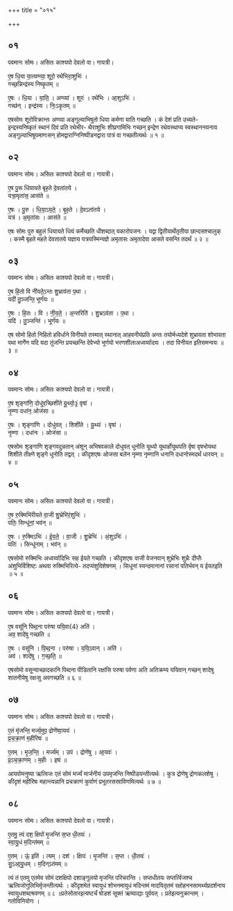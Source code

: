 +++
title = "०१५"

+++


## ०१
पवमानः सोमः। असितः काश्यपो देवलो वा। गायत्री।

ए॒ष धि॒या या॒त्यण्व्या॒ शूरो॒ रथे॑भिरा॒शुभिः॑ ।  
गच्छ॒न्निन्द्र॑स्य निष्कृ॒तम् ॥

ए॒षः । धि॒या । या॒ति॒ । अण्व्या॑ । शूरः॑ । रथे॑भिः । आ॒शुऽभिः॑ ।  
गच्छ॑न् । इन्द्र॑स्य । निः॒ऽकृ॒तम् ॥

एषसोमः शूरोविक्रान्तः अण्व्या अङ्गुल्याभिषुतो धिया कर्मणा याति गच्छति । कं देशं प्रति उच्यते-इन्द्रस्यनिष्कृतं स्थानं दिवं प्रति रथेभीर- थैराशुभिः शीघ्रगामिभिः गच्छन् इन्द्रेण रथेवस्थाप्य स्वस्थाननयनाय अङ्गुल्याभिषूयमाणःसन् होमद्वाराग्निनिष्पीडनद्वारा पात्रं वा गच्छतीत्यर्थः ॥ १ ॥

## ०२
पवमानः सोमः। असितः काश्यपो देवलो वा। गायत्री।

ए॒ष पु॒रू धि॑यायते बृह॒ते दे॒वता॑तये ।  
यत्रा॒मृता॑स॒ आस॑ते ॥

ए॒षः । पु॒रु । धि॒या॒ऽय॒ते॒ । बृ॒ह॒ते । दे॒वऽता॑तये ।  
यत्र॑ । अ॒मृता॑सः । आस॑ते ॥

एषः सोमः पुरु बहुलं धियायते धियं कर्मेच्छति धीशब्दात् यकारोपजनः । यद्वा द्वितीयार्थेतृतीया छान्दसश्चालुक् । कस्मै बृहते महते देवतातये यज्ञाय यत्रयस्मिन्यज्ञे अमृतासः अमृतादेवा आसते वसन्ति तदर्थं ॥ २ ॥

## ०३
पवमानः सोमः। असितः काश्यपो देवलो वा। गायत्री।

ए॒ष हि॒तो वि नी॑यते॒ऽन्तः शु॒भ्राव॑ता प॒था ।  
यदी॑ तु॒ञ्जन्ति॒ भूर्ण॑यः ॥

ए॒षः । हि॒तः । वि । नी॒य॒ते॒ । अ॒न्तरिति॑ । शु॒भ्रऽव॑ता । प॒था ।  
यदि॑ । तु॒ञ्जन्ति॑ । भूर्ण॑यः ॥

एष सोमो हितो निहितो हविर्धाने विनीयते तस्मात् स्थानात् आहवनीयंप्रति अन्तः तयोर्मध्यदेशे शुभ्रावता शोभावता पथा मार्गेण यदि यदा तुंजन्ति प्रयच्छन्ति देवेभ्यो भूर्णयो भरणशीलाअध्वर्य्वादयः । तदा विनीयत इतिसमन्वयः ॥ ३ ॥

## ०४
पवमानः सोमः। असितः काश्यपो देवलो वा। गायत्री।

ए॒ष शृङ्गा॑णि॒ दोधु॑व॒च्छिशी॑ते यू॒थ्यो॒३॒॑ वृषा॑ ।  
नृ॒म्णा दधा॑न॒ ओज॑सा ॥

ए॒षः । शृङ्गा॑णि । दोधु॑वत् । शिशी॑ते । यू॒थ्यः॑ । वृषा॑ ।  
नृ॒म्णा । दधा॑नः । ओज॑सा ॥

एषसोमः शृङ्गाणि शृङ्गवदुन्नतान् अंशून् अभिषवकाले दोधुवत् धूनोति यूथ्यो यूथार्होयूथपति र्वृषा वृषभोयथा शिशीते तीक्ष्णे शृङ्गे धूनोति तद्वत् । कीदृशएषः ओजसा बलेन नृम्णा नृम्णानि धनानि दधानोस्मदर्थं धारयन् ॥ ४ ॥

## ०५
पवमानः सोमः। असितः काश्यपो देवलो वा। गायत्री।

ए॒ष रु॒क्मिभि॑रीयते वा॒जी शु॒भ्रेभि॑रं॒शुभिः॑ ।  
पतिः॒ सिन्धू॑नां॒ भव॑न् ॥

ए॒षः । रु॒क्मिऽभिः॑ । ई॒य॒ते॒ । वा॒जी । शु॒भ्रेभिः॑ । अं॒शुऽभिः॑ ।  
पतिः॑ । सिन्धू॑नाम् । भव॑न् ॥

एषसोमो रुक्मिभिः अध्वर्य्वादिभिः सह ईयते गच्छति । कीदृशएषः वाजी वेजनवान् शुभ्रेभिः शुभ्रैः दीप्तैः अंशुभिर्विशिष्टः अथवा रुक्मिभिरित्ये- तदप्यंशुविशेषणम् । सिधूनां स्यन्दमानानां रसानां पतिर्भवन् य ईयतइति ॥ ५ ॥

## ०६
पवमानः सोमः। असितः काश्यपो देवलो वा। गायत्री।

ए॒ष वसू॑नि पिब्द॒ना परु॑षा ययि॒वा{4} अति॑ ।  
अव॒ शादे॑षु गच्छति ॥

ए॒षः । वसू॑नि । पि॒ब्द॒ना । परु॑षा । य॒यि॒ऽवान् । अति॑ ।  
अव॑ । शादे॑षु । ग॒च्छ॒ति॒ ॥

एषसोमो वसून्याच्छादकानि पिब्दना पीडितानि रक्षांसि परुषा पर्वणा अति अतिक्रम्य ययिवान् गच्छन् शादेषु शातनीयेषु रक्षःसु अवगच्छति ॥ ६ ॥

## ०७
पवमानः सोमः। असितः काश्यपो देवलो वा। गायत्री।

ए॒तं मृ॑जन्ति॒ मर्ज्य॒मुप॒ द्रोणे॑ष्वा॒यवः॑ ।  
प्र॒च॒क्रा॒णं म॒हीरिषः॑ ॥

ए॒तम् । मृ॒ज॒न्ति॒ । मर्ज्य॑म् । उप॑ । द्रोणे॑षु । आ॒यवः॑ ।  
प्र॒ऽच॒क्रा॒णम् । म॒हीः । इषः॑ ॥

आयवोमनुष्या ऋत्विजः एतं सोमं मर्ज्यं मार्जनीयं उपमृजन्ति निष्पीडयन्तीत्यर्थः । कुत्र द्रोणेषु द्रोणकलशेषु । कीदृशं महीरिषः महान्त्यन्नानि प्रचक्राणं कुर्वाणं प्रभूतरसस्राविणमित्यर्थः ॥ ७ ॥

## ०८
पवमानः सोमः। असितः काश्यपो देवलो वा। गायत्री।

ए॒तमु॒ त्यं दश॒ क्षिपो॑ मृ॒जन्ति॑ स॒प्त धी॒तयः॑ ।  
स्वा॒यु॒धं म॒दिन्त॑मम् ॥

ए॒तम् । ऊं॒ इति॑ । त्यम् । दश॑ । क्षिपः॑ । मृ॒जन्ति॑ । स॒प्त । धी॒तयः॑ ।  
सु॒ऽआ॒यु॒धम् । म॒दिन्ऽत॑मम् ॥

त्यं तं एतमु एतमेव सोमं दशक्षिपो दशाङ्गुलयो मृजन्ति परिचरन्ति । सप्तधीतयः सप्तर्त्विजश्च ऋत्विजोगुलिभिर्मृजन्तीत्यर्थः । कीदृशमेतं स्वायुधं शोभनमायुधं मदिन्तमं मादयितृतमं रक्षोहननसामर्थ्यप्रदर्शनाय स्वायुधशब्दश्रवणम् ॥ ८ ॥प्रतेसोतारइत्यष्टर्चं षोडशं सूक्तं ऋष्याद्याः पूर्ववत् । प्रतेइत्यनुक्रान्तम् । गतोविनियोगः ।